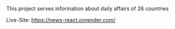This project serves information about daily affairs of 26 countries

Live-Site: https://news-react.onrender.com/
